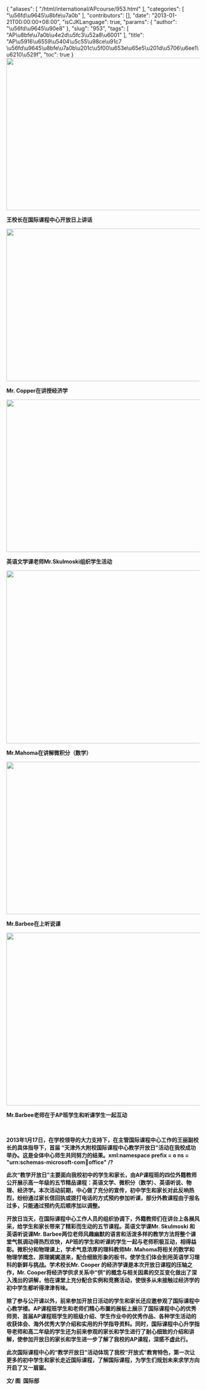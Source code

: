 {
    "aliases": [
        "/html/international/APcourse/953.html"
    ],
    "categories": [
        "\u56fd\u9645\u8bfe\u7a0b"
    ],
    "contributors": [],
    "date": "2013-01-21T00:00:00+08:00",
    "isCJKLanguage": true,
    "params": {
        "author": "\u56fd\u9645\u90e8"
    },
    "slug": "953",
    "tags": [
        "AP\u8bfe\u7a0b\u4e2d\u5fc3\u52a8\u6001"
    ],
    "title": "AP\u5916\u6559\u5404\u5c55\u98ce\u91c7  \u56fd\u9645\u8bfe\u7a0b\u201c\u5f00\u653e\u65e5\u201d\u5706\u6ee1\u6210\u529f",
    "toc": true
}
**<img
    src="https://cdn.tfls.online/mirror/full/d043dae824ccf20b37780a138d348e4c7b690481.jpg"
    style="display:block;margin-left:auto;margin-right:auto;"
    decoding="async"
    fetchpriority="auto"
    loading="lazy"
    height="397"
    width="600"
/>**

**王校长在国际课程中心开放日上讲话**

**<img
    src="https://cdn.tfls.online/mirror/full/bb72ea8909d383ba2367e7ba06afab632fe6e20a.jpg"
    style="display:block;margin-left:auto;margin-right:auto;"
    decoding="async"
    fetchpriority="auto"
    loading="lazy"
    height="397"
    width="600"
/>**

**Mr. Copper在讲授经济学**

**<img
    src="https://cdn.tfls.online/mirror/full/49fe40f95475ccf714af78203c78b15acbdd3b51.jpg"
    style="display:block;margin-left:auto;margin-right:auto;"
    decoding="async"
    fetchpriority="auto"
    loading="lazy"
    height="397"
    width="600"
/>**

**英语文学课老师Mr.Skulmoski组织学生活动**

**<img
    src="https://cdn.tfls.online/mirror/full/ee40a24cdb7d344e561ab089439ee630bef6437d.jpg"
    style="display:block;margin-left:auto;margin-right:auto;"
    decoding="async"
    fetchpriority="auto"
    loading="lazy"
    height="450"
    width="600"
/>**

**Mr.Mahoma在讲解微积分（数学）**

**<img
    src="https://cdn.tfls.online/mirror/full/9884d81a6163e5c659a4b573162c674edf1791b5.jpg"
    style="display:block;margin-left:auto;margin-right:auto;"
    decoding="async"
    fetchpriority="auto"
    loading="lazy"
    height="397"
    width="600"
/>**

**Mr.Barbee在上听说课**

**<img
    src="https://cdn.tfls.online/mirror/full/53460b0f3d72662253674c5c1e5f83050b410d63.jpg"
    style="display:block;margin-left:auto;margin-right:auto;"
    decoding="async"
    fetchpriority="auto"
    loading="lazy"
    height="450"
    width="600"
/>**

**Mr.Barbee老师在于AP班学生和听课学生一起互动**

 

**2013年1月17日，在学校领导的大力支持下，在主管国际课程中心工作的王丽副校长的具体指导下，首届 “天津外大附校国际课程中心教学开放日”活动在我校成功举办。这是全体中心师生共同努力的结果。xml:namespace prefix = o ns = "urn:schemas-microsoft-com:office:office" /?**

**此次“教学开放日”主要面向我校初中的学生和家长，由AP课程班的四位外籍教师公开展示高一年级的五节精品课程：英语文学、微积分（数学）、英语听说、物理、经济学。本次活动前期，中心做了充分的宣传，初中学生和家长对此反响热烈，纷纷通过家长信回执或拨打电话的方式预约参加听课，部分外教课程由于报名过多，只能通过预约先后顺序加以调整。**

**开放日当天，在国际课程中心工作人员的组织协调下，外籍教师们在讲台上各展风采，给学生和家长带来了精彩而生动的五节课程。英语文学课Mr. Skulmoski 和英语听说课Mr. Barbee两位老师风趣幽默的语言和活泼多样的教学方法将整个课堂气氛调动得热烈欢快，AP班的学生和听课的学生一起与老师积极互动，相得益彰。微积分和物理课上，学术气息浓厚的理科教师Mr. Mahoma将相关的数学和物理学概念、原理娓娓道来，配合细致形象的板书，使学生们体会到用英语学习理科的新鲜与挑战。学术校长Mr. Cooper 的经济学课是本次开放日课程的压轴之作，Mr. Cooper将经济学供求关系中“供”的概念与相关因素的交互变化做出了深入浅出的讲解，他在课堂上充分配合实例和竞赛活动，使很多从未接触过经济学的初中学生都听得津津有味。**

**除了参与公开课以外，前来参加开放日活动的学生和家长还应邀参观了国际课程中心教学楼。AP课程班学生和老师们精心布置的展板上展示了国际课程中心的优秀师资、首届AP课程班学生的班级介绍、学生作业中的优秀作品、各种学生活动的收获体会、海外优秀大学介绍和实用的升学指导资料。同时，国际课程中心升学指导老师和高二年级的学生还为前来参观的家长和学生进行了耐心细致的介绍和讲解，使参加开放日的家长和学生进一步了解了我校的AP课程，深感不虚此行。**

**此次国际课程中心的“教学开放日”活动体现了我校“开放式”教育特色，第一次让更多的初中学生和家长走近国际课程，了解国际课程，为学生们规划未来求学方向开启了又一扇窗。**

**文/ 图  国际部**

